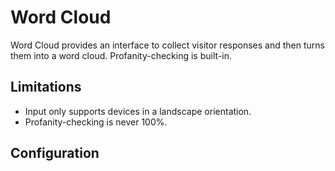 # Word Cloud
Word Cloud provides an interface to collect visitor responses and then turns them into a word cloud. Profanity-checking is built-in.

## Limitations
* Input only supports devices in a landscape orientation.
* Profanity-checking is never 100%.

## Configuration